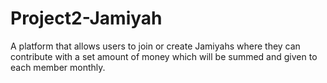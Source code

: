 # Project2-Jamiyah
A platform that allows users to join or create Jamiyahs where they can contribute with a set amount of money which will be summed and given to each member monthly. 
